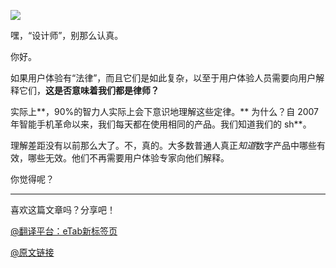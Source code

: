 ![](https://img14.360buyimg.com/ddimg/jfs/t1/228896/34/10939/28472/658ffbdaFfb3e9773/3e3d38b2f36a0fd8.jpg)

嘿，“设计师”，别那么认真。

你好。

如果用户体验有“法律”，而且它们是如此复杂，以至于用户体验人员需要向用户解释它们，**这是否意味着我们都是律师？**

实际上**，90%的智力人实际上会下意识地理解这些定律。** 为什么？自 2007 年智能手机革命以来，我们每天都在使用相同的产品。我们知道我们的 sh\*\*。

理解差距没有以前那么大了。不，真的。大多数普通人真正*知道*数字产品中哪些有效，哪些无效。他们不再需要用户体验专家向他们解释。

你觉得呢？

---

喜欢这篇文章吗？分享吧！

[@翻译平台：eTab新标签页](https://etab.store/)

[@原文链接](https://hype4.academy/articles/design/laws-of-ux)

